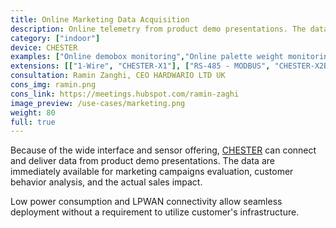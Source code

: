 ```yaml
---
title: Online Marketing Data Acquisition
description: Online telemetry from product demo presentations. The data are immediately available for marketing campaigns evaluation, customer behavior analysis, and the actual sales impact.
category: ["indoor"]
device: CHESTER
examples: ["Online demobox monitoring","Online palette weight monitoring","Smart shelf with the focus on printed electronics application"]
extensions: [["1-Wire", "CHESTER-X1"], ["RS-485 - MODBUS", "CHESTER-X2B"], ["Analog/digital inputs", "CHESTER-X0C"], ["TTL/CMOS UART", "CHESTER-X2A"], ["Weight scale", "CHESTER-X6"]]
consultation: Ramin Zanghi, CEO HARDWARIO LTD UK
cons_img: ramin.png
cons_link: https://meetings.hubspot.com/ramin-zaghi
image_preview: /use-cases/marketing.png
weight: 80
full: true
---
```


Because of the wide interface and sensor offering, [CHESTER](/chester/) can connect and deliver data from product demo presentations. The data are immediately available for marketing campaigns evaluation, customer behavior analysis, and the actual sales impact.

Low power consumption and LPWAN connectivity allow seamless deployment without a requirement to utilize customer's infrastructure.

<br/>